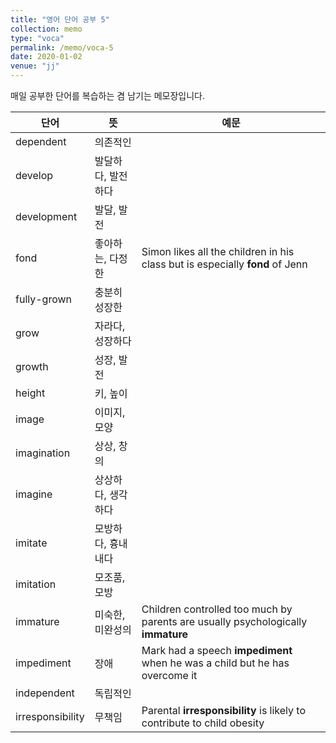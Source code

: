 ```yaml
---
title: "영어 단어 공부 5"
collection: memo
type: "voca"
permalink: /memo/voca-5
date: 2020-01-02
venue: "jj"
---
```


매일 공부한 단어를 복습하는 겸 남기는 메모장입니다.

| 단어            | 뜻   |  예문                                                            |
| --------         | ------ | ------------------------------------------------------------
| dependent | 의존적인 |  |
| develop | 발달하다, 발전하다 |  |
| development | 발달, 발전 |  |
| fond | 좋아하는, 다정한 | Simon likes all the children in his class but is especially **fond** of Jenn |
| fully-grown | 충분히 성장한 |  |
| grow | 자라다, 성장하다 |  |
| growth | 성장, 발전 |  |
| height | 키, 높이 |  |
| image | 이미지, 모양 |  |
| imagination | 상상, 창의 |  |
| imagine | 상상하다, 생각하다 |  |
| imitate | 모방하다, 흉내 내다 |  |
| imitation | 모조품, 모방 |  |
| immature | 미숙한, 미완성의 | Children controlled too much by parents are usually psychologically **immature** |
| impediment | 장애 | Mark had a speech **impediment** when he was a child but he has overcome it |
| independent | 독립적인 |  |
| irresponsibility | 무책임 | Parental **irresponsibility** is likely to contribute to child obesity |

